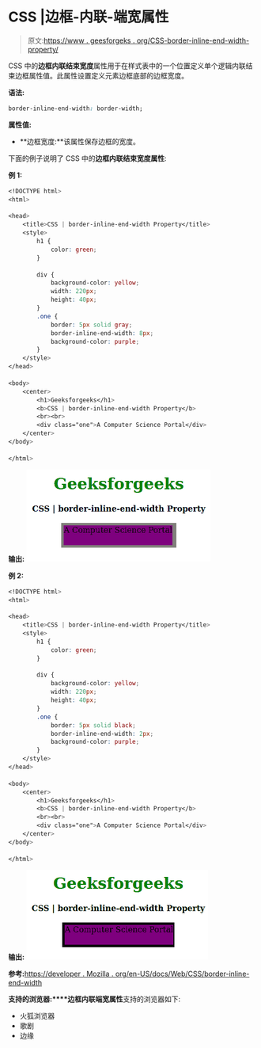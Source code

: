 # CSS |边框-内联-端宽属性

> 原文:[https://www . geesforgeks . org/CSS-border-inline-end-width-property/](https://www.geeksforgeeks.org/css-border-inline-end-width-property/)

CSS 中的**边框内联结束宽度**属性用于在样式表中的一个位置定义单个逻辑内联结束边框属性值。此属性设置定义元素边框底部的边框宽度。

**语法:**

```css
border-inline-end-width: border-width;
```

**属性值:**

*   **边框宽度:**该属性保存边框的宽度。

下面的例子说明了 CSS 中的**边框内联结束宽度属性**:

**例 1:**

```css
<!DOCTYPE html>
<html>

<head>
    <title>CSS | border-inline-end-width Property</title>
    <style>
        h1 {
            color: green;
        }

        div {
            background-color: yellow;
            width: 220px;
            height: 40px;
        }
        .one {
            border: 5px solid gray;
            border-inline-end-width: 8px;
            background-color: purple;
        }
    </style>
</head>

<body>
    <center>
        <h1>Geeksforgeeks</h1>
        <b>CSS | border-inline-end-width Property</b>
        <br><br>
        <div class="one">A Computer Science Portal</div>
    </center>
</body>

</html>
```

**输出:**
![](img/89788799b8540e85151293d42c788adc.png)

**例 2:**

```css
<!DOCTYPE html>
<html>

<head>
    <title>CSS | border-inline-end-width Property</title>
    <style>
        h1 {
            color: green;
        }

        div {
            background-color: yellow;
            width: 220px;
            height: 40px;
        }
        .one {
            border: 5px solid black;
            border-inline-end-width: 2px;
            background-color: purple;
        }
    </style>
</head>

<body>
    <center>
        <h1>Geeksforgeeks</h1>
        <b>CSS | border-inline-end-width Property</b>
        <br><br>
        <div class="one">A Computer Science Portal</div>
    </center>
</body>

</html>
```

**输出:**
![](img/bf7e9d2893babd3efed619afbcdaab8f.png)

**参考:**[https://developer . Mozilla . org/en-US/docs/Web/CSS/border-inline-end-width](https://developer.mozilla.org/en-US/docs/Web/CSS/border-inline-end-width)

**支持的浏览器:****边框内联端宽属性**支持的浏览器如下:

*   火狐浏览器
*   歌剧
*   边缘